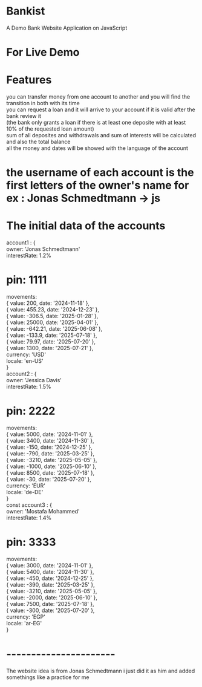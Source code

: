 # Bankist
A Demo Bank Website Application on JavaScript

# For Live Demo 

# Features
you can transfer money from one account to another and you will find the transition in both with its time <br/>
you can request a loan and it will arrive to your account if it is valid after the bank review it <br/>
(the bank only grants a loan if there is at least one deposite with at least 10% of the requested loan amount) <br/>
sum of all deposites and withdrawals and sum of interests will be calculated and also the total balance  <br/>
all the money and dates will be showed with the language of the account <br/>


# the username of each account is the first letters of the owner's name for ex : Jonas Schmedtmann -> js <br/>

# The initial data of the accounts 
account1 : { <br/>
  owner: 'Jonas Schmedtmann' <br/>
  interestRate: 1.2% <br/>
  # pin: 1111<br/>
  movements: <br/>
    { value: 200, date: '2024-11-18' }, <br/>
    { value: 455.23, date: '2024-12-23' }, <br/>
    { value: -306.5, date: '2025-01-28' }, <br/>
    { value: 25000, date: '2025-04-01' }, <br/>
    { value: -642.21, date: '2025-06-08' }, <br/>
    { value: -133.9, date: '2025-07-18' }, <br/>
    { value: 79.97, date: '2025-07-20' }, <br/>
    { value: 1300, date: '2025-07-21' }, <br/>
    currency: 'USD' <br/>
    locale: 'en-US' <br/>
} <br/>
account2 : { <br/>
  owner: 'Jessica Davis' <br/>
  interestRate: 1.5% <br/>
  # pin: 2222 <br/>
  movements: <br/>
    { value: 5000, date: '2024-11-01' }, <br/>
    { value: 3400, date: '2024-11-30' }, <br/>
    { value: -150, date: '2024-12-25' }, <br/>
    { value: -790, date: '2025-03-25' }, <br/>
    { value: -3210, date: '2025-05-05' }, <br/>
    { value: -1000, date: '2025-06-10' }, <br/>
    { value: 8500, date: '2025-07-18' }, <br/>
    { value: -30, date: '2025-07-20' }, <br/>
  currency: 'EUR' <br/>
  locale: 'de-DE' <br/>
} <br/>
const account3 : { <br/>
  owner: 'Mostafa Mohammed' <br/>
  interestRate: 1.4% <br/>
  # pin: 3333 <br/>
  movements: <br/>
    { value: 3000, date: '2024-11-01' }, <br/>
    { value: 5400, date: '2024-11-30' }, <br/>
    { value: -450, date: '2024-12-25' }, <br/>
    { value: -390, date: '2025-03-25' }, <br/>
    { value: -3210, date: '2025-05-05' }, <br/>
    { value: -2000, date: '2025-06-10' }, <br/>
    { value: 7500, date: '2025-07-18' }, <br/>
    { value: -300, date: '2025-07-20' }, <br/>
  currency: 'EGP' <br/>
  locale: 'ar-EG' <br/>
}

# ----------------------
The website idea is from Jonas Schmedtmann i just did it as him and added somethings like a practice for me 
